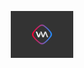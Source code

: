 <p align="center">
  <a href="https://vimixjs.com">
    <img width="100" src="../assets/logo.png">
  </a>
</p>